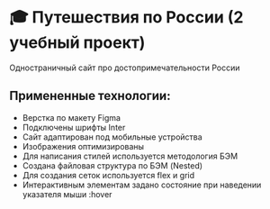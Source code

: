 # 🎓 Путешествия по России (2 учебный проект)
Одностраничный сайт про достопримечательности России

## Примененные технологии:
* Верстка по макету Figma
* Подключены шрифты Inter
* Сайт адаптирован под мобильные устройства
* Изображения оптимизированы
* Для написания стилей используется методология БЭМ
* Создана файловая структура по БЭМ (Nested)
* Для создания сеток используется flex и grid
* Интерактивным элементам задано состояние при наведении указателя мыши :hover
